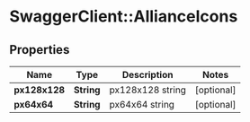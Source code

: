 # SwaggerClient::AllianceIcons

## Properties
Name | Type | Description | Notes
------------ | ------------- | ------------- | -------------
**px128x128** | **String** | px128x128 string | [optional] 
**px64x64** | **String** | px64x64 string | [optional] 


